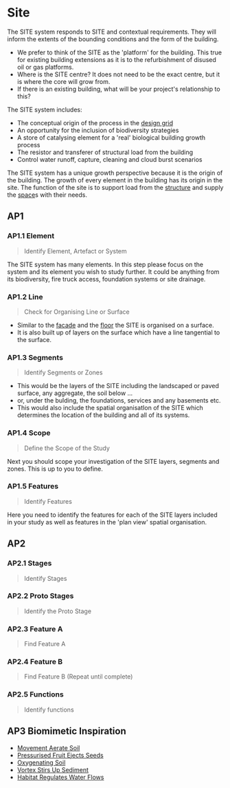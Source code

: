 # Site

The SITE system responds to SITE and contextual requirements. They will inform the extents of the bounding conditions and the form of the building.
* We prefer to think of the SITE as the 'platform' for the building. This true for existing building extensions as it is to the refurbishment of disused oil or gas platforms. 
* Where is the SITE centre? It does not need to be the exact centre, but it is where the core will grow from.
* If there is an existing building, what will be your project's relationship to this?

The SITE system includes:
* The conceptual origin of the process in the [design grid]
* An opportunity for the inclusion of biodiversity strategies
* A store of catalysing element for a 'real' biological building growth process
* The resistor and transferer of structural load from the building
* Control water runoff, capture, cleaning and cloud burst scenarios

The SITE system has a unique growth perspective because it is the origin of the building. The growth of every element in the building has its origin in the site. The function of the site is to support load from the [structure] and supply the [space]s with their needs.

## AP1

### AP1.1 Element
> Identify Element, Artefact or System

The SITE system has many elements. In this step please focus on the system and its element you wish to study further. It could be anything from its biodiversity, fire truck access, foundation systems or site drainage.

### AP1.2 Line
> Check for Organising Line or Surface

* Similar to the [facade] and the [floor] the SITE is organised on a surface.
* It is also built up of layers on the surface which have a line tangential to the surface.

### AP1.3 Segments
> Identify Segments or Zones

* This would be the layers of the SITE including the landscaped or paved surface, any aggregate, the soil below ...
* or, under the bulding, the foundations, services and any basements etc.
* This would also include the spatial organisatIon of the SITE which determines the location of the building and all of its systems.

### AP1.4 Scope
> Define the Scope of the Study

Next you should scope your investigation of the SITE layers, segments and zones. This is up to you to define.

### AP1.5 Features
> Identify Features

Here you need to identify the features for each of the SITE layers included in your study as well as features in the 'plan view' spatial organisation. 

## AP2

### AP2.1 Stages
> Identify Stages

### AP2.2 Proto Stages
> Identify the Proto Stage

### AP2.3 Feature A
> Find Feature A

### AP2.4 Feature B
> Find Feature B (Repeat until complete)

### AP2.5 Functions
> Identify functions


[site]: /Agile/Systems/Site
[floor]: /Agile/Systems/Floor
[facade]: /Agile/Systems/Facade
[core]: /Agile/Systems/Core
[space]: /Agile/Systems/Space
[structure]: /Agile/Systems/Structure
[services]: /Agile/Systems/Services
[fire]: /Agile/Systems/Fire
[materials]: /Agile/Systems/Materials
[build]: /Agile/Systems/Build

## AP3 Biomimetic Inspiration
* [Movement Aerate Soil](https://asknature.org/strategy/movements-aerate-soil/)
* [Pressurised Fruit Ejects Seeds](https://asknature.org/strategy/pressurized-fruit-ejects-seeds/)
* [Oxygenating Soil](https://asknature.org/strategy/oxygenating-soil/)
* [Vortex Stirs Up Sediment](https://asknature.org/strategy/vortex-stirs-up-sediment/)
* [Habitat Regulates Water Flows](https://asknature.org/strategy/habitat-regulates-water-flows/)


[design grid]: /Agile/Concepts/DesignGrid
